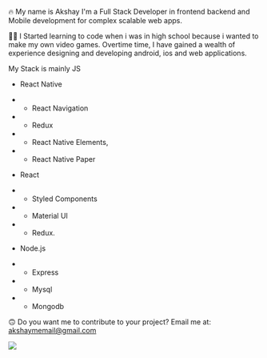 🔥 My name is Akshay I'm a Full Stack Developer in frontend backend and Mobile development for complex scalable web apps.

🙏🏻 I Started learning to code when i was in high school because i wanted to make my own video games. Overtime time, I have gained a wealth of experience designing and developing android, ios and web applications.

My Stack is mainly JS


- React Native 
- - React Navigation
- - Redux
- - React Native Elements,
- - React Native Paper

- React 
- - Styled Components
- - Material UI
- - Redux.

- Node.js
- - Express
- - Mysql
- - Mongodb


🙃 Do you want me to contribute to your project? Email me at: akshaymemail@gmail.com


[![](https://www.codester.com/static/uploads/items/000/021/21656/preview-xl.jpg)](https://akshaymemail.github.io/mycv)
